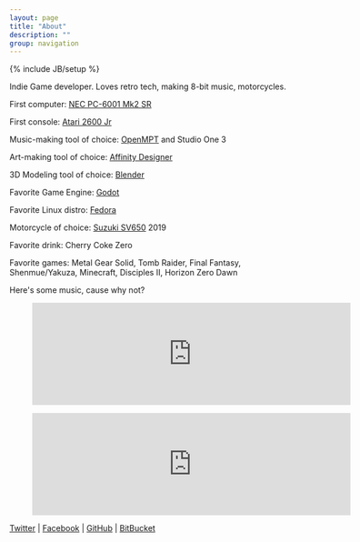 ```yaml
---
layout: page
title: "About"
description: ""
group: navigation
---
```

{% include JB/setup %}

Indie Game developer. Loves retro tech, making 8-bit music, motorcycles.

First computer: [NEC PC-6001 Mk2 SR](http://www.old-computers.com/museum/computer.asp?c=394&st=1)

First console: [Atari 2600 Jr](https://www.youtube.com/watch?v=lCfcZ89wrFM)

Music-making tool of choice: [OpenMPT](https://openmpt.org/) and Studio One 3

Art-making tool of choice: [Affinity Designer](https://affinity.serif.com/en-gb/designer/)

3D Modeling tool of choice: [Blender](https://www.blender.org/)

Favorite Game Engine: [Godot](https://godotengine.org/)

Favorite Linux distro: [Fedora](https://getfedora.org/)

Motorcycle of choice: [Suzuki SV650](https://www.youtube.com/watch?v=ihTJIvyOXzI) 2019

Favorite drink: Cherry Coke Zero

Favorite games: Metal Gear Solid, Tomb Raider, Final Fantasy, Shenmue/Yakuza, Minecraft, Disciples II, Horizon Zero Dawn

Here's some music, cause why not?

<figure class="video_container">
	<iframe width="560" height="180" src="https://www.youtube.com/embed/9c93ljrAZAw" frameborder="0" allowfullscreen></iframe>
</figure>

<figure class="video_container">
	<iframe width="560" height="180" src="https://www.youtube.com/embed/lCB0ef3Y-rI" frameborder="0" allowfullscreen></iframe>
</figure>

[Twitter](http://twitter.com/zenithsal) | [Facebook](http://www.facebook.com/salwanmax) | [GitHub](https://github.com/Salwan) | [BitBucket](https://bitbucket.org/Salwan)